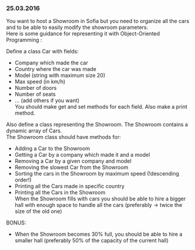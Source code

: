 ### 25.03.2016
 
You want to host a Showroom in Sofia but you need to organize all the cars and to be able to easily modify the showroom parameters.  
Here is some guidance for representing it with Object-Oriented Programming :
 
Define a class Car with fields:
* Company which made the car
* Country where the car was made
* Model (string with maximum size 20)
* Max speed (in km/h)
* Number of doors
* Number of seats
* ... (add others if you want)  
You should make get and set methods for each field. Also make a print method.  
  
Also define a class representing the Showroom. The Showroom contains a dynamic array of Cars.  
The Showroom class should have methods for:  
* Adding a Car to the Showroom
* Getting a Car by a company which made it and a model
* Removing a Car by a given company and model
* Removing the slowest Car from the Showroom
* Sorting the cars in the Showroom by maximum speed (!descending order!)
* Printing all the Cars made in specific country
* Printing all the Cars in the Showroom  
When the Showroom fills with cars you should be able to hire a bigger hall with enough space to handle all the cars (preferably -> twice the size of the old one)  

BONUS:  
* When the Showroom becomes 30% full, you should be able to hire a smaller hall (preferably 50% of the capacity of the current hall)
